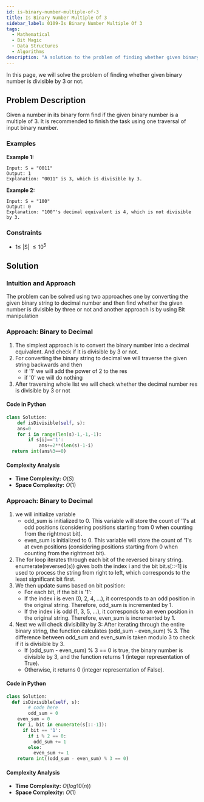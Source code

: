 ```yaml
---
id: is-binary-number-multiple-of-3
title: Is Binary Number Multiple Of 3
sidebar_label: 0109-Is Binary Number Multiple Of 3
tags:
  - Mathematical
  - Bit Magic
  - Data Structures
  - Algorithms
description: "A solution to the problem of finding whether given binary number is divisible by 3 or not"
---
```


In this page, we will solve the problem of finding whether given binary number is divisible by 3 or not.

## Problem Description

Given a number in its binary form find if the given binary number is a multiple of 3. It is recommended to finish the task using one traversal of input binary number.

### Examples

**Example 1:**

```plaintext
Input: S = "0011"
Output: 1
Explanation: "0011" is 3, which is divisible by 3.
```

**Example 2:**

```plaintext
Input: S = "100"
Output: 0
Explanation: "100"'s decimal equivalent is 4, which is not divisible by 3.
```


### Constraints

- $1 \leq$ |S| $\leq10^5$

## Solution

### Intuition and Approach

The problem can be solved using two approaches one by converting the given binary string to decimal number and then find whether the given number is divisible by three or not 
and another approach is by using Bit manipulation
<Tabs>
 <tabItem value="Binary to Decimal" label="Binary to Decimal">

### Approach: Binary to Decimal

1. The simplest approach is to convert the binary number into a decimal equivalent. And check if it is divisible by 3 or not.
2. For converting the binary string to decimal we will traverse the given string backwards and then 
    - if '1' we will add the power of 2 to the res
    - if '0' we will do nothing
3. After traversing whole list we will check whether the decimal number res is divisible by 3 or not
#### Code in Python
```python
class Solution:
	def isDivisible(self, s):
    ans=0
    for i in range(len(s)-1,-1,-1):
        if s[i]=='1':
            ans+=2**(len(s)-1-i)    
  return int(ans%3==0)
```

#### Complexity Analysis

- **Time Complexity:** $O(S)$
- **Space Complexity:** $O(1)$

</tabItem>

<tabItem value="Bit Manipulation" label="Bit Manipulation">

### Approach: Binary to Decimal

1. we will initialize variable
   - odd_sum is initialized to 0. This variable will store the count of '1's at odd positions (considering positions starting from 0 when counting from the rightmost bit).
   - even_sum is initialized to 0. This variable will store the count of '1's at even positions (considering positions starting from 0 when counting from the rightmost bit).
2. The for loop iterates through each bit of the reversed binary string. enumerate(reversed(s)) gives both the index i and the bit bit.s[::-1] is used to process the string from right to left, which corresponds to the least significant bit first.
3. We then update sums based on bit position:
   - For each bit, if the bit is '1':
   - If the index i is even (0, 2, 4, ...), it corresponds to an odd position in the original string. Therefore, odd_sum is incremented by 1.
   - If the index i is odd (1, 3, 5, ...), it corresponds to an even position in the original string. Therefore, even_sum is incremented by 1.
4. Next we will check divisibility by 3: After iterating through the entire binary string, the function calculates (odd_sum - even_sum) % 3.
   The difference between odd_sum and even_sum is taken modulo 3 to check if it is divisible by 3.
   - If (odd_sum - even_sum) % 3 == 0 is true, the binary number is divisible by 3, and the function returns 1 (integer representation of True).
   - Otherwise, it returns 0 (integer representation of False).
#### Code in Python
```python
class Solution:
  def isDivisible(self, s):
		# code here
		odd_sum = 0
    even_sum = 0
    for i, bit in enumerate(s[::-1]):
      if bit == '1':
        if i % 2 == 0:
          odd_sum += 1
        else:
          even_sum += 1
    return int((odd_sum - even_sum) % 3 == 0)
```

#### Complexity Analysis

- **Time Complexity:** $O(log10​(n))$
- **Space Complexity:** $O(1)$

</tabItem>

</Tabs>
